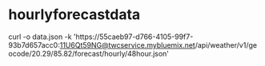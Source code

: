 # hourlyforecastdata

curl -o data.json -k 'https://55caeb97-d766-4105-99f7-93b7d657acc0:11U6Qt59NG@twcservice.mybluemix.net/api/weather/v1/geocode/20.29/85.82/forecast/hourly/48hour.json'
